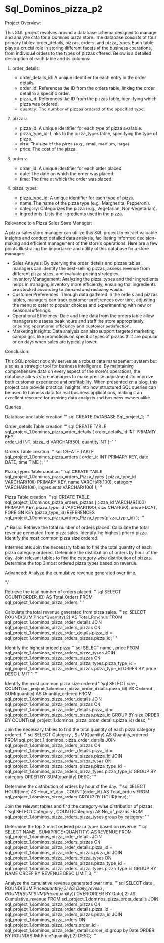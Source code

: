 # Sql_Dominos_pizza_p2

Project Overview:

This SQL project revolves around a database schema designed to manage and analyze data for a Dominos pizza store. The database consists of four primary tables: order_details, pizzas, orders, and pizza_types. Each table plays a crucial role in storing different facets of the business operations, from individual orders to the types of pizzas offered. Below is a detailed description of each table and its columns:

1. order_details:
   - order_details_id: A unique identifier for each entry in the order details.
   - order_id: References the ID from the orders table, linking the order detail to a specific order.
   - pizza_id: References the ID from the pizzas table, identifying which pizza was ordered.
   - quantity: The number of pizzas ordered of the specified type.

2. pizzas:
   - pizza_id: A unique identifier for each type of pizza available.
   - pizza_type_id: Links to the pizza_types table, specifying the type of pizza.
   - size: The size of the pizza (e.g., small, medium, large).
   - price: The cost of the pizza.

3. orders:
   - order_id: A unique identifier for each order placed.
   - date: The date on which the order was placed.
   - time: The time at which the order was placed.

4. pizza_types:
   - pizza_type_id: A unique identifier for each type of pizza.
   - name: The name of the pizza type (e.g., Margherita, Pepperoni).
   - category: Categorizes the pizza (e.g., Vegetarian, Non-Vegetarian).
   - ingredients: Lists the ingredients used in the pizza.

Relevance to a Pizza Sales Store Manager:

A pizza sales store manager can utilize this SQL project to extract valuable insights and conduct detailed data analysis, facilitating informed decision-making and efficient management of the store's operations. Here are a few points illustrating the importance and utility of this database for a store manager:

- Sales Analysis: By querying the order_details and pizzas tables, managers can identify the best-selling pizzas, assess revenue from different pizza sizes, and evaluate pricing strategies.
- Inventory Management: Analyzing the pizza_types and their ingredients helps in managing inventory more efficiently, ensuring that ingredients are stocked according to demand and reducing waste.
- Customer Preferences: Through data gathered in the orders and pizzas tables, managers can track customer preferences over time, adjusting the menu to cater to popular choices and experimenting with new or seasonal offerings.
- Operational Efficiency: Date and time data from the orders table allow managers to assess peak hours and staff the store appropriately, ensuring operational efficiency and customer satisfaction.
- Marketing Insights: Data analysis can also support targeted marketing campaigns, like promotions on specific types of pizzas that are popular or on days when sales are typically lower.

Conclusion:

This SQL project not only serves as a robust data management system but also as a strategic tool for business intelligence. By maintaining comprehensive data on every aspect of the store's operations, the database allows store managers to make precise adjustments to improve both customer experience and profitability. When presented on a blog, this project can provide practical insights into how structured SQL queries can be used to harness data for real business applications, making it an excellent resource for aspiring data analysts and business owners alike.

Queries

 Database and table creation
''' sql
CREATE DATABASE Sql_project_1;
'''

 Order_details Table creation
 ''' sql
CREATE TABLE sql_project_1.Dominos_pizza_order_details
(
order_details_id INT  PRIMARY KEY,	
order_id	INT,
pizza_id	VARCHAR(50),
quantity  INT
);
'''

 Orders Table creation
 ''' sql
CREATE TABLE sql_project_1.Dominos_pizza_orders
(
order_id	INT  PRIMARY KEY,
date	DATE,
time    TIME
);
'''

 Pizza_types Table creation
 '''sql
CREATE TABLE sql_project_1.Dominos_pizza_orders_Pizza_types
(
pizza_type_id	VARCHAR(100)  PRIMARY KEY,
name	       VARCHAR(100),
category	VARCHAR(100),
ingredients    VARCHAR(100)
);
'''

Pizza Table creation
'''sql
CREATE TABLE sql_project_1.Dominos_pizza_orders_pizzas
(
    pizza_id VARCHAR(100) PRIMARY KEY,
    pizza_type_id VARCHAR(100),
    size CHAR(50),
    price FLOAT,
    FOREIGN KEY (pizza_type_id) REFERENCES sql_project_1.Dominos_pizza_orders_Pizza_types(pizza_type_id)
);
'''

/*
Basic:
Retrieve the total number of orders placed.
Calculate the total revenue generated from pizza sales.
Identify the highest-priced pizza.
Identify the most common pizza size ordered.


Intermediate:
Join the necessary tables to find the total quantity of each pizza category ordered.
Determine the distribution of orders by hour of the day.
Join relevant tables to find the category-wise distribution of pizzas.
Determine the top 3 most ordered pizza types based on revenue.

Advanced:
Analyze the cumulative revenue generated over time.

*/

 Retrieve the total number of orders placed.
 '''sql
SELECT COUNT(ORDER_ID) AS Total_Orders FROM sql_project_1.dominos_pizza_orders;
'''

 Calculate the total revenue generated from pizza sales.
 '''sql
SELECT ROUND(SUM(Price*Quantity),2) AS Total_Revenue FROM sql_project_1.dominos_pizza_order_details
JOIN sql_project_1.dominos_pizza_orders_pizzas 
ON sql_project_1.dominos_pizza_order_details.pizza_id = sql_project_1.dominos_pizza_orders_pizzas.pizza_id;
'''

 Identify the highest priced pizza
 '''sql
SELECT name , price 
FROM sql_project_1.dominos_pizza_orders_pizza_types
JOIN sql_project_1.dominos_pizza_orders_pizzas 
ON sql_project_1.dominos_pizza_orders_pizza_types.pizza_type_id = sql_project_1.dominos_pizza_orders_pizzas.pizza_type_id
ORDER BY price DESC
LIMIT 1;
'''

 Identify the most common pizza size ordered
 '''sql
SELECT size , COUNT(sql_project_1.dominos_pizza_order_details.pizza_id) AS Ordered , SUM(quantity) AS Quantity_ordered
FROM sql_project_1.dominos_pizza_order_details JOIN sql_project_1.dominos_pizza_orders_pizzas
ON sql_project_1.dominos_pizza_order_details.pizza_id = sql_project_1.dominos_pizza_orders_pizzas.pizza_id
GROUP BY size
ORDER BY COUNT(sql_project_1.dominos_pizza_order_details.pizza_id) desc;
'''

 Join the necessary tables to find the total quantity of each pizza category ordered.
 '''sql
SELECT Category , SUM(Quantity) AS Quantity_ordered
FROM sql_project_1.dominos_pizza_order_details JOIN 
sql_project_1.dominos_pizza_orders_pizzas ON 
sql_project_1.dominos_pizza_order_details.pizza_id = sql_project_1.dominos_pizza_orders_pizzas.pizza_id
JOIN sql_project_1.dominos_pizza_orders_pizza_types ON
sql_project_1.dominos_pizza_orders_pizzas.pizza_type_id = sql_project_1.dominos_pizza_orders_pizza_types.pizza_type_id
GROUP BY category
ORDER BY SUM(quantity) DESC;
'''

Determine the distribution of orders by hour of the day.
'''sql
SELECT HOUR(time) AS Hour_of_day , COUNT(order_id) AS Total_orders
FROM sql_project_1.dominos_pizza_orders
GROUP BY HOUR(time);
'''

Join the relevant tables and find the category-wise distribution of pizzas
'''sql
SELECT 
Category , COUNT(Category) AS No_of_pizzas
FROM sql_project_1.dominos_pizza_orders_pizza_types
group by category;
'''

Determine the top 3 most ordered pizza types based on revenue
'''sql
SELECT NAME , SUM(PRICE*QUANTITY) AS REVENUE
FROM sql_project_1.dominos_pizza_order_details JOIN sql_project_1.dominos_pizza_orders_pizzas
ON sql_project_1.dominos_pizza_order_details.pizza_id = sql_project_1.dominos_pizza_orders_pizzas.pizza_id
JOIN sql_project_1.dominos_pizza_orders_pizza_types ON
sql_project_1.dominos_pizza_orders_pizzas.pizza_type_id = sql_project_1.dominos_pizza_orders_pizza_types.pizza_type_id
GROUP BY NAME
ORDER BY REVENUE DESC
LIMIT 3;
'''

Analyze the cumulative revenue generated over time.
'''sql
SELECT date , 
ROUND(SUM(Price*quantity),2) AS Daily_revenu , 
ROUND(SUM(SUM(Price*quantity)) OVER(ORDER BY Date),2) AS Cumulative_revenue
FROM sql_project_1.dominos_pizza_order_details JOIN sql_project_1.dominos_pizza_orders_pizzas
ON sql_project_1.dominos_pizza_order_details.pizza_id = sql_project_1.dominos_pizza_orders_pizzas.pizza_id
JOIN sql_project_1.dominos_pizza_orders ON 
sql_project_1.dominos_pizza_orders.order_id = sql_project_1.dominos_pizza_order_details.order_id
group by Date
ORDER BY ROUND(SUM(Price*quantity),2)  DESC;
'''





